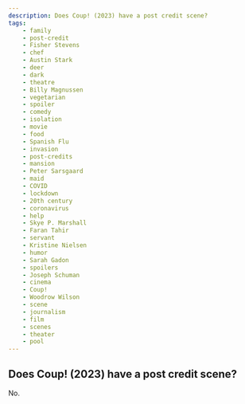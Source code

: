 ```yaml
---
description: Does Coup! (2023) have a post credit scene?
tags: 
    - family
    - post-credit
    - Fisher Stevens
    - chef
    - Austin Stark
    - deer
    - dark
    - theatre
    - Billy Magnussen
    - vegetarian
    - spoiler
    - comedy
    - isolation
    - movie
    - food
    - Spanish Flu
    - invasion
    - post-credits
    - mansion
    - Peter Sarsgaard
    - maid
    - COVID
    - lockdown
    - 20th century
    - coronavirus
    - help
    - Skye P. Marshall
    - Faran Tahir
    - servant
    - Kristine Nielsen
    - humor
    - Sarah Gadon
    - spoilers
    - Joseph Schuman
    - cinema
    - Coup!
    - Woodrow Wilson
    - scene
    - journalism
    - film
    - scenes
    - theater
    - pool
---
```


## Does Coup! (2023) have a post credit scene?

No.
